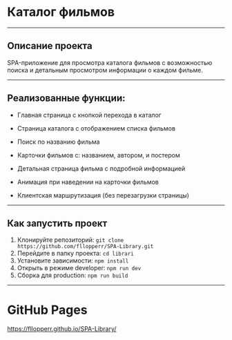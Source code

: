 # Каталог фильмов

---

## Описание проекта

SPA-приложение для просмотра каталога фильмов с возможностью поиска и детальным просмотром информации о каждом фильме.

---

## Реализованные функции:

- Главная страница с кнопкой перехода в каталог

- Страница каталога с отображением списка фильмов

- Поиск по названию фильма

- Карточки фильмов с: названием, автором, и постером

- Детальная страница фильма с подробной информацией

- Анимация при наведении на карточки фильмов

- Клиентская маршрутизация (без перезагрузки страницы)

---

## Как запустить проект

1. Клонируйте репозиторий: ``` git clone https://github.com/fllopperr/SPA-Library.git ```
2. Перейдите в папку проекта: ``` cd librari ```
3. Установите зависимости: ``` npm install ```
4. Открыть в режиме developer: ``` npm run dev ```
5. Сборка для production: ``` npm run build ```

---

# GitHub Pages

https://fllopperr.github.io/SPA-Library/
